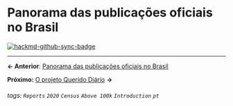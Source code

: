 # Panorama das publicações oficiais no Brasil

[![hackmd-github-sync-badge](https://hackmd.io/LAGDJ2XTTaeWDEe3Y9TmeA/badge)](https://hackmd.io/LAGDJ2XTTaeWDEe3Y9TmeA)


---

**← Anterior**: <a href="https://hackmd.io/@querido-diario/report-census-qd-2020-overview-pt" target="_self">Panorama das publicações oficiais no Brasil</a>

**Próximo:** <a href="https://hackmd.io/@querido-diario/report-census-qd-2020-about-project-pt" target="_self">O projeto Querido Diário</a> **→**

###### tags: `Reports` `2020` `Census` `Above 100k` `Introduction` `pt`